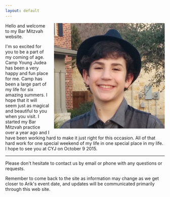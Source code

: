 ```yaml
---
layout: default
---
```


<img style="float: right; margin: 0 0 1em 1em; " src="arik_cropped.jpeg" />

Hello and welcome to my Bar Mitzvah website.

I'm so excited for you to be a part of my coming of age. Camp Young Judea has been a very happy and fun place for me. Camp has been a large part of my life for six amazing summers. I hope that it will seem just as magical and beautiful to you when you visit. I started my Bar Mitzvah practice over a year ago and I have been working hard to make it just right for this occasion. All of that hard work for one special weekend of my life in one special place in my life. I hope to see you at CYJ on October 9 2015.

----

Please don't hesitate to contact us by email or phone with any questions or requests.

Remember to come back to the site as information may change as we get closer to Arik's event date,
and updates will be communicated primarily through this web site.


